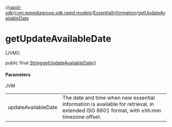 //[rapid-sdk](../../../index.md)/[com.expediagroup.sdk.rapid.models](../index.md)/[EssentialInformation](index.md)/[getUpdateAvailableDate](get-update-available-date.md)

# getUpdateAvailableDate

[JVM]\

public final [String](https://docs.oracle.com/javase/8/docs/api/java/lang/String.html)[getUpdateAvailableDate](get-update-available-date.md)()

#### Parameters

JVM

| | |
|---|---|
| updateAvailableDate | The date and time when new essential information is available for retrieval, in extended ISO 8601 format, with ±hh:mm timezone offset. |
